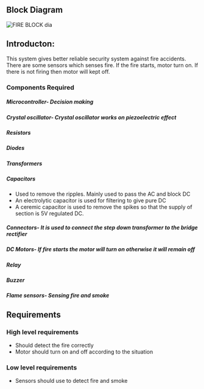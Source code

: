 ## Block Diagram
![FIRE BLOCK dia](https://user-images.githubusercontent.com/93757351/154833477-f6075c2b-b5b8-4cf8-9745-39f30f32dd05.JPG)
## Introducton:
This system gives better reliable security system against fire accidents. There are some sensors which senses fire. If the fire starts, motor turn on. If there is not firing then motor will kept off.

### Components Required
##### Microcontroller- Decision making
##### Crystal oscillator- Crystal oscillator works on piezoelectric effect
##### Resistors
##### Diodes
##### Transformers
##### Capacitors
- Used to remove the ripples. Mainly used to pass the AC and block DC
- An electrolytic capacitor is used for filtering to give pure DC
- A ceremic capacitor is used to remove the spikes so that the supply of section is 5V regulated DC. 
##### Connectors- It is used to connect the step down transformer to the bridge rectifier
##### DC Motors- If fire starts the motor will turn on otherwise it will remain off
##### Relay
##### Buzzer
##### Flame sensors- Sensing fire and smoke

## Requirements
### High level requirements
- Should detect the fire correctly
- Motor should turn on and off according to the situation

### Low level requirements
- Sensors should use to detect fire and smoke


